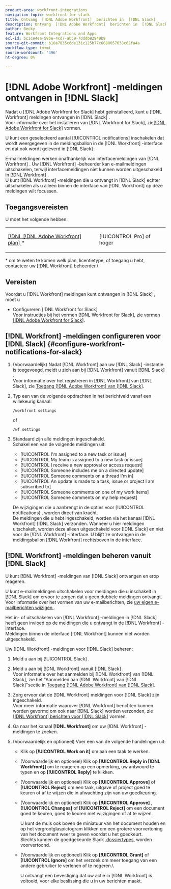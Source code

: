 ```yaml
---
product-area: workfront-integrations
navigation-topic: workfront-for-slack
title: Ontvang  [!DNL Adobe Workfront]  berichten in  [!DNL Slack]
description: Ontvang  [!DNL Adobe Workfront]  berichten in  [!DNL Slack]
author: Becky
feature: Workfront Integrations and Apps
exl-id: bc1ce4ea-58be-4cd7-ab59-7dddb82949b9
source-git-commit: b18a7835c6de131c125b77c6688057638c62fa4a
workflow-type: tm+mt
source-wordcount: '496'
ht-degree: 0%

---
```


# [!DNL Adobe Workfront] -meldingen ontvangen in [!DNL Slack]

<!--
<p data-mc-conditions="QuicksilverOrClassic.Draft mode">(NOTE: Alina: *** Linked to Accessing Workfront from Slack.***Some of this information is duplicating in Accessing Workfront from Slack (also screen shots))</p>
-->

Nadat u [!DNL Adobe Workfront for Slack] hebt geïnstalleerd, kunt u [!DNL Workfront] meldingen ontvangen in [!DNL Slack] .\
Voor informatie over het installeren van [!DNL Workfront for Slack], zie [&#x200B;  [!DNL Adobe Workfront for Slack]](../../workfront-integrations-and-apps/using-workfront-with-slack/configure-workfront-for-slack.md) vormen.

U kunt een geselecteerd aantal [!UICONTROL notifications] inschakelen dat wordt weergegeven in de meldingsballon in de [!DNL Workfront] -interface en dat ook wordt geleverd in [!DNL Slack] .

E-mailmeldingen werken onafhankelijk van interfacemeldingen van [!DNL Workfront] . Uw [!DNL Workfront] -beheerder kan e-mailmeldingen uitschakelen, terwijl interfacemeldingen niet kunnen worden uitgeschakeld in [!DNL Workfront] .\
U kunt [!DNL Workfront] -meldingen die u ontvangt in [!DNL Slack] echter uitschakelen als u alleen binnen de interface van [!DNL Workfront] op deze meldingen wilt focussen.

## Toegangsvereisten

U moet het volgende hebben:

<table style="table-layout:auto"> 
 <col> 
 </col> 
 <col> 
 </col> 
 <tbody> 
  <tr> 
   <td role="rowheader"><a href="https://business.adobe.com/nl/products/workfront/pricing.html" target="_blank">[!DNL [!DNL Adobe Workfront] plan] </a>*</td> 
   <td> <p>[!UICONTROL Pro] of hoger</p> </td> 
  </tr> 
 </tbody> 
</table>

&#42; om te weten te komen welk plan, licentietype, of toegang u hebt, contacteer uw [!DNL Workfront] beheerder.\

## Vereisten

Voordat u [!DNL Workfront] meldingen kunt ontvangen in [!DNL Slack] , moet u

* Configureren [!DNL Workfront for Slack]\
   Voor instructies bij het vormen [!DNL Workfront for Slack], zie [&#x200B; vormen  [!DNL Adobe Workfront for Slack]](../../workfront-integrations-and-apps/using-workfront-with-slack/configure-workfront-for-slack.md).

## [!DNL Workfront] -meldingen configureren voor [!DNL Slack] {#configure-workfront-notifications-for-slack}

1. (Voorwaardelijk) Nadat [!DNL Workfront] aan uw [!DNL Slack] -instantie is toegevoegd, meldt u zich aan bij [!DNL Workfront] vanuit [!DNL Slack] .\
   Voor informatie over het registreren in [!DNL Workfront] van [!DNL Slack], zie [&#x200B; Toegang  [!DNL Adobe Workfront]  van  [!DNL Slack]](../../workfront-integrations-and-apps/using-workfront-with-slack/access-workfront-from-slack.md).

1. Typ een van de volgende opdrachten in het berichtveld vanaf een willekeurig kanaal:

   `/workfront settings`

   of

   `/wf settings`

1. Standaard zijn alle meldingen ingeschakeld.\
   Schakel een van de volgende meldingen uit:

   * [!UICONTROL I'm assigned to a new task or issue]
   * [!UICONTROL My team is assigned to a new task or issue]
   * [!UICONTROL I receive a new approval or access request]
   * [!UICONTROL Someone includes me on a directed update]
   * [!UICONTROL Someone comments on a thread I'm in]
   * [!UICONTROL An update is made to a task, issue or project I am subscribed to]
   * [!UICONTROL Someone comments on one of my work items]
   * [!UICONTROL Someone comments on my help request]

   De wijzigingen die u aanbrengt in de opties voor [!UICONTROL notifications] , worden direct van kracht.\
   De meldingen die u hebt ingeschakeld, worden via het kanaal [!DNL Workfront] [!DNL Slack] verzonden. Wanneer u hier meldingen uitschakelt, worden deze alleen uitgeschakeld voor [!DNL Slack] en niet voor de [!DNL Workfront] -interface. U blijft ze ontvangen in de meldingsballon [!DNL Workfront] rechtsboven in de interface.

## [!DNL Workfront] -meldingen beheren vanuit [!DNL Slack]

U kunt [!DNL Workfront] -meldingen van [!DNL Slack] ontvangen en erop reageren.

U kunt e-mailmeldingen uitschakelen voor meldingen die u inschakelt in [!DNL Slack] om ervoor te zorgen dat u geen dubbele meldingen ontvangt.\
Voor informatie over het vormen van uw e-mailberichten, zie [&#x200B; uw eigen e-mailberichten wijzigen &#x200B;](../../workfront-basics/using-notifications/activate-or-deactivate-your-own-event-notifications.md).

Het in- of uitschakelen van [!DNL Workfront] -meldingen in [!DNL Slack] heeft geen invloed op de meldingen die u ontvangt in de [!DNL Workfront] -interface.\
Meldingen binnen de interface [!DNL Workfront] kunnen niet worden uitgeschakeld.

Uw [!DNL Workfront] -meldingen voor [!DNL Slack] beheren:

1. Meld u aan bij [!UICONTROL Slack] .
1. Meld u aan bij [!DNL Workfront] vanuit [!DNL Slack] .\
   Voor informatie over het aanmelden bij [!DNL Workfront] van [!DNL Slack], zie het &quot;Aanmelden aan [!DNL Workfront] van [!DNL Slack]&quot;sectie in [&#x200B; Toegang  [!DNL Adobe Workfront]  van  [!DNL Slack]](../../workfront-integrations-and-apps/using-workfront-with-slack/access-workfront-from-slack.md).

1. Zorg ervoor dat de [!DNL Workfront] meldingen voor [!DNL Slack] zijn ingeschakeld.\
   Voor meer informatie waarover [!DNL Workfront] berichten kunnen worden gevormd om ook naar [!DNL Slack] worden verzonden, zie [&#x200B;  [!DNL Workfront]  berichten voor  [!DNL Slack]](#configure-workfront-notifications-for-slack-configure-workfront-notifications-for-slack) vormen.

1. Ga naar het kanaal **[!DNL Workfront]** om uw [!DNL Workfront] -meldingen te zoeken.
1. (Voorwaardelijk en optioneel) Voer een van de volgende handelingen uit:

   * Klik op **[!UICONTROL Work on it]** om aan een taak te werken.

   * (Voorwaardelijk en optioneel) Klik op **[!UICONTROL Reply in [!DNL Workfront]]** om te reageren op een opmerking, uw antwoord te typen en op **[!UICONTROL Reply]** te klikken.

   * (Voorwaardelijk en optioneel) Klik op **[!UICONTROL Approve]** of **[!UICONTROL Reject]** om een taak, uitgave of project goed te keuren of af te wijzen die in afwachting zijn van uw goedkeuring.

   * (Voorwaardelijk en optioneel) Klik op **[!UICONTROL Approve]** , **[!UICONTROL Changes]** of **[!UICONTROL Reject]** om een document goed te keuren, goed te keuren met wijzigingen of af te wijzen.

     U kunt de muis ook boven de miniatuur van het document houden en op het vergrootglaspictogram klikken om een grotere voorvertoning van het document weer te geven voordat u het goedkeurt.\
      Slechts kunnen de goedgekeurde Slack [&#x200B; dossiertypes &#x200B;](https://api.slack.com/types/file) worden voorvertoond.

   * (Voorwaardelijk en optioneel) Klik op **[!UICONTROL Grant]** of **[!UICONTROL Ignore]** om het verzoek om meer toegang van een andere gebruiker te verlenen of te negeren.\

     U ontvangt een bevestiging dat uw actie in [!DNL Workfront] is voltooid, voor elke beslissing die u in uw berichten maakt.
